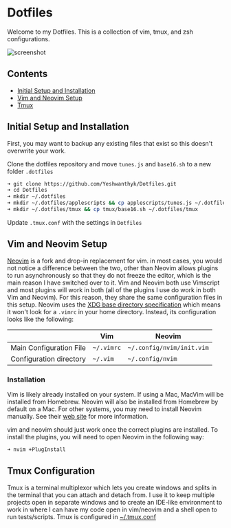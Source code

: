 # Dotfiles

Welcome to my Dotfiles. This is a collection of vim, tmux, and zsh configurations.

![screenshot](https://i.imgur.com/BFrGO2W.png)

## Contents

+ [Initial Setup and Installation](#initial-setup-and-installation)
+ [Vim and Neovim Setup](#vim-and-neovim-setup)
+ [Tmux](#tmux-configuration)

## Initial Setup and Installation

First, you may want to backup any existing files that exist so this doesn't overwrite your work.

Clone the dotfiles repository and move `tunes.js` and `base16.sh` to a new folder `.dotfiles`

```bash
➜ git clone https://github.com/Yeshwanthyk/Dotfiles.git
➜ cd Dotfiles
➜ mkdir ~/.dotfiles
➜ mkdir ~/.dotfiles/applescripts && cp applescripts/tunes.js ~/.dotfiles/applescripts/
➜ mkdir ~/.dotfiles/tmux && cp tmux/base16.sh ~/.dotfiles/tmux
```

Update `.tmux.conf` with the settings in `Dotfiles`

## Vim and Neovim Setup

[Neovim](https://neovim.io/) is a fork and drop-in replacement for vim. in most cases, you would not notice a difference between the two, other than Neovim allows plugins to run asynchronously so that they do not freeze the editor, which is the main reason I have switched over to it. Vim and Neovim both use Vimscript and most plugins will work in both (all of the plugins I use do work in both Vim and Neovim). For this reason, they share the same configuration files in this setup. Neovim uses the [XDG base directory specification](http://standards.freedesktop.org/basedir-spec/basedir-spec-latest.html) which means it won't look for a `.vimrc` in your home directory. Instead, its configuration looks like the following:

|                         | Vim        | Neovim                    |
|-------------------------|------------|---------------------------|
| Main Configuration File  | `~/.vimrc` | `~/.config/nvim/init.vim` |
| Configuration directory | `~/.vim`   | `~/.config/nvim`          |

### Installation

Vim is likely already installed on your system. If using a Mac, MacVim will be installed from Homebrew. Neovim will also be installed from Homebrew by default on a Mac. For other systems, you may need to install Neovim manually. See their [web site](https://neovim.io) for more information.

vim and neovim should just work once the correct plugins are installed. To install the plugins, you will need to open Neovim in the following way:

```bash
➜ nvim +PlugInstall
```

## Tmux Configuration

Tmux is a terminal multiplexor which lets you create windows and splits in the terminal that you can attach and detach from. I use it to keep multiple projects open in separate windows and to create an IDE-like environment to work in where I can have my code open in vim/neovim and a shell open to run tests/scripts. Tmux is configured in [~/.tmux.conf](tmux/tmux.conf)
